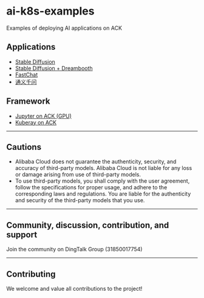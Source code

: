 # ai-k8s-examples

Examples of deploying AI applications on ACK

## Applications
- [Stable Diffusion](aigc/stable-diffusion/stable-diffusion.md)
- [Stable Diffusion + Dreambooth](aigc/stable-diffusion/stable-diffusion.md)
- [FastChat](aigc/fastchat/fastchat.md)
- [通义千问](aigc/tongyi/tongyi.md)

## Framework
- [Jupyter on ACK (GPU)](framework/jupyter/jupyter-gpu.md)
- [Kuberay on ACK](framework/kuberay/kuberay.md)
---

## Cautions

- Alibaba Cloud does not guarantee the authenticity, security, and accuracy of third-party models. Alibaba Cloud is not
  liable for any loss or damage arising from use of third-party models.
- To use third-party models, you shall comply with the user agreement, follow the specifications for proper usage, and
  adhere to the corresponding laws and regulations. You are liable for the authenticity and security of the third-party
  models that you use.

---

## Community, discussion, contribution, and support

Join the community on DingTalk Group (31850017754)

---

## Contributing

We welcome and value all contributions to the project! 

